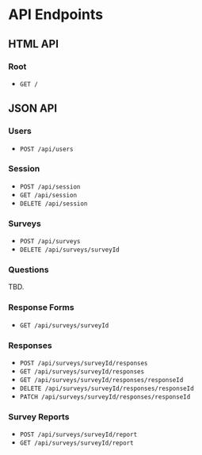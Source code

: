 # API Endpoints

## HTML API

### Root

- `GET /`

## JSON API

### Users

- `POST /api/users`

### Session

- `POST /api/session`
- `GET /api/session`
- `DELETE /api/session`

### Surveys
- `POST /api/surveys`
- `DELETE /api/surveys/surveyId`

### Questions
TBD.

### Response Forms
- `GET /api/surveys/surveyId`

### Responses
- `POST /api/surveys/surveyId/responses`
- `GET /api/surveys/surveyId/responses`
- `GET /api/surveys/surveyId/responses/responseId`
- `DELETE /api/surveys/surveyId/responses/responseId`
- `PATCH /api/surveys/surveyId/responses/responseId`

### Survey Reports
- `POST /api/surveys/surveyId/report`
- `GET /api/surveys/surveyId/report`
